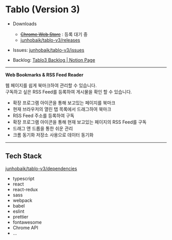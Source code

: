# Tablo (Version 3)

- Downloads

  - ~~[Chrome Web Store](#)~~ : 등록 대기 중
  - [junhobaik/tablo-v3/releases](https://github.com/junhobaik/tablo-v3/releases)

- Issues: [junhobaik/tablo-v3/issues](https://github.com/junhobaik/tablo-v3/issues)
- Backlog: [Tablo3 Backlog | Notion Page](https://www.notion.so/junhobaik/Tablo3-Backlog-f93e886b4b3d439cab83a0538d1db57d)

---

**Web Bookmarks & RSS Feed Reader**

웹 페이지를 쉽게 북마크하여 관리할 수 있습니다.  
구독하고 싶은 RSS Feed를 등록하여 게시물을 확인 할 수 있습니다.

- 확장 프로그램 아이콘을 통해 보고있는 페이지를 북마크
- 현재 브라우저의 열린 탭 목록에서 드래그하여 북마크
- RSS Feed 주소를 등록하여 구독
- 확장 프로그램 아이콘을 통해 현재 보고있는 페이지의 RSS Feed를 구독
- 드래그 앤 드롭을 통한 쉬운 관리
- 크롬 동기화 저장소 사용으로 데이터 동기화

---

## Tech Stack

[junhobaik/tablo-v3/dependencies](https://github.com/junhobaik/tablo-v3/network/dependencies)

- typescript
- react
- react-redux
- sass
- webpack
- babel
- eslint
- prettier
- fontawesome
- Chrome API
- ...
